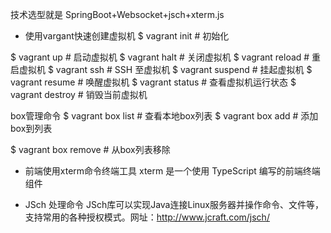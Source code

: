 技术选型就是 SpringBoot+Websocket+jsch+xterm.js


- 使用vargant快速创建虚拟机
$ vagrant init      # 初始化

$ vagrant up        # 启动虚拟机
$ vagrant halt      # 关闭虚拟机
$ vagrant reload    # 重启虚拟机
$ vagrant ssh       # SSH 至虚拟机
$ vagrant suspend   # 挂起虚拟机
$ vagrant resume    # 唤醒虚拟机
$ vagrant status    # 查看虚拟机运行状态
$ vagrant destroy   # 销毁当前虚拟机


box管理命令
$ vagrant box list    # 查看本地box列表
$ vagrant box add     # 添加box到列表

$ vagrant box remove  # 从box列表移除 


- 前端使用xterm命令终端工具
xterm 是一个使用 TypeScript 编写的前端终端组件


- JSch 处理命令
JSch库可以实现Java连接Linux服务器并操作命令、文件等，支持常用的各种授权模式。网址：http://www.jcraft.com/jsch/